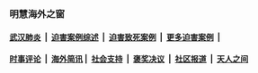 
### 明慧海外之窗

####  [武汉肺炎](indexes/365.md?t=02270800) &nbsp;|&nbsp;  [迫害案例综述](indexes/328.md?t=02270800) &nbsp;|&nbsp; [迫害致死案例](indexes/277.md?t=02270800)  &nbsp;|&nbsp; [更多迫害案例](indexes/81.md?t=02270800)  &nbsp;|&nbsp; 
####  [时事评论](indexes/19.md?t=02270800) &nbsp;|&nbsp; [海外简讯](indexes/245.md?t=02270800)&nbsp;|&nbsp;  [社会支持](indexes/140.md?t=02270800) &nbsp;|&nbsp; [褒奖决议](indexes/282.md?t=02270800) &nbsp;|&nbsp; [社区报道](indexes/91.md?t=02270800)  &nbsp;|&nbsp; [天人之间](indexes/78.md?t=02270800) 

